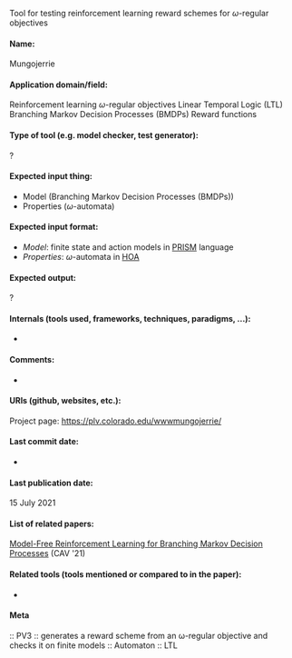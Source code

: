 Tool for testing reinforcement learning reward schemes for $\omega$-regular objectives

#### Name:
Mungojerrie

#### Application domain/field:
Reinforcement learning
$\omega$-regular objectives
Linear Temporal Logic (LTL)
Branching Markov Decision Processes (BMDPs)
Reward functions

#### Type of tool (e.g. model checker, test generator):
?

#### Expected input thing:
- Model (Branching Markov Decision Processes (BMDPs))
- Properties ($\omega$-automata)

#### Expected input format:
- *Model*: finite state and action models in [PRISM](Checkers/PRISM.md) language
- *Properties*: $\omega$-automata in [HOA](../Formats/HOA.md)

#### Expected output:
?

#### Internals (tools used, frameworks, techniques, paradigms, ...):
-

#### Comments:
-

#### URIs (github, websites, etc.):
Project page: https://plv.colorado.edu/wwwmungojerrie/

#### Last commit date:
-

#### Last publication date:
15 July 2021

#### List of related papers:
[Model-Free Reinforcement Learning for Branching Markov Decision Processes](https://doi.org/10.1007/978-3-030-81688-9_30) (CAV '21)

#### Related tools (tools mentioned or compared to in the paper):
-

#### Meta
:: PV3 :: generates a reward scheme from an ω-regular objective and checks it on finite models
:: Automaton
:: LTL